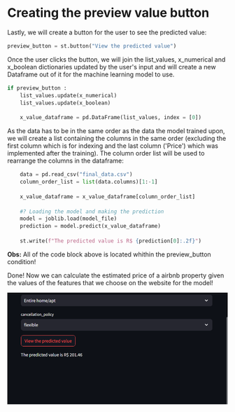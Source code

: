 # Creating the preview value button

Lastly, we will create a button for the user to see the predicted value:

```python
preview_button = st.button("View the predicted value")
```

Once the user clicks the button, we will join the list_values, x_numerical and x_boolean dictionaries updated by the user's input and will create a new Dataframe out of it for the machine learning model to use.

```python
if preview_button :
    list_values.update(x_numerical)
    list_values.update(x_boolean)

    x_value_dataframe = pd.DataFrame(list_values, index = [0])
```

As the data has to be in the same order as the data the model trained upon, we will create a list containing the columns in the same order (excluding the first column which is for indexing and the last column ('Price') which was implemented after the training). The column order list will be used to rearrange the columns in the dataframe:

```python
    data = pd.read_csv("final_data.csv")
    column_order_list = list(data.columns)[1:-1]

    x_value_dataframe = x_value_dataframe[column_order_list]

    #? Loading the model and making the prediction
    model = joblib.load(model_file)
    prediction = model.predict(x_value_dataframe)

    st.write(f"The predicted value is R$ {prediction[0]:.2f}")
```

**Obs:** All of the code block above is located whithin the preview_button condition!

Done! Now we can calculate the estimated price of a airbnb property given the values of the features that we choose on the website for the model!

![1713753819193](image/README/1713753819193.png)
